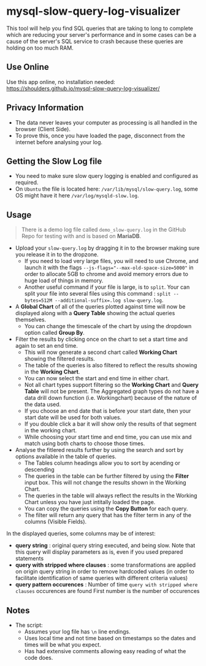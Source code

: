 # mysql-slow-query-log-visualizer

This tool will help you find SQL queries that are taking to long to complete which are reducing your server's performance and in some cases can be a cause of the server's SQL service to crash because these queries are holding on too much RAM.

## Use Online

Use this app online, no installation needed: <https://shoulders.github.io/mysql-slow-query-log-visualizer/>

## Privacy Information

- The data never leaves your computer as processing is all handled in the browser (Client Side).
- To prove this, once you have loaded the page, disconnect from the internet before analysing your log.

## Getting the Slow Log file

- You need to make sure slow query logging is enabled and configured as required.
- On `Ubuntu` the file is located here: `/var/lib/mysql/slow-query.log`, some OS might have it here `/var/log/mysqld-slow.log`.

## Usage

> There is a demo log file called `demo_slow-query.log` in the GitHub Repo for testing with and is based on **MariaDB**.

- Upload your `slow-query.log` by dragging it in to the browser making sure you release it in to the dropzone.
  - If you need to load very large files, you will need to use Chrome, and launch it with the flags `--js-flags="--max-old-space-size=5000"` in order to
  allocate 5GB to chrome and avoid memory errors due to huge load of things in memory.
  - Another useful command if your file is large, is to `split`. Your can split your file into several files using this command : `split --bytes=512M --additional-suffix=.log slow-query.log`.
- A **Global Chart** of all of the queries plotted against time will now be displayed along with a **Query Table** showing the actual queries themselves.
  - You can change the timescale of the chart by using the dropdown option called **Group By**.
- Filter the results by clicking once on the chart to set a start time and again to set an end time.
  - This will now generate a second chart called **Working Chart** showing the filtered results.
  - The table of the queries is also filtered to reflect the results showing in the **Working Chart**.
  - You can now select the start and end time in either chart.
  - Not all chart types support filtering so the **Working Chart** and **Query Table** will not be present. The Aggregated graph types do not have a data drill down function (i.e. Workingchart) because of the nature of the data used.
  - If you choose an end date that is before your start date, then your start date will be used for both values.
  - If you double click a bar it will show only the results of that segment in the working chart.
  - While choosing your start time and end time, you can use mix and match using both charts to choose those times.
- Analyse the fitlered results further by using the search and sort by options available in the table of queries.
  - The Tables column headings allow you to sort by acending or descending
  - The queries in the table can be further filtered by using the **Filter** input box. This will not change the results shown in the Working Chart.
  - The queries in the table will always reflect the results in the Working Chart unless you have just intitally loaded the page.
  - You can copy the queries using the **Copy Button** for each query.
  - The filter will return any query that has the filter term in any of the columns (Visible Fields).

In the displayed queries, some columns may be of interest:

- **query string** : original query string executed, and being slow. Note that this query will display parameters
   as is, even if you used prepared statements
- **query with stripped where clauses** : some transformations are applied on origin query string in order
   to remove hardcoded values (in order to facilitate identification of same queries with different criteria values)
- **query pattern occurences** : Number of time `query with stripped where clauses` occurences are found
   First number is the number of occurences

## Notes

- The script:
  - Assumes your log file has `\n` line endings.
  - Uses local time and not time based on timestamps so the dates and times will be what you expect.
  - Has had extensive comments allowing easy reading of what the code does.
